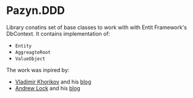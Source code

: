 # Pazyn.DDD
Library conatins set of base classes to work with with Entit Framework's DbContext. It contains implementation of:
- `Entity`
- `AggreagteRoot`
- `ValueObject`


The work was inpired by:
- [Vladimir Khorikov](https://github.com/vkhorikov) and his [blog](https://enterprisecraftsmanship.com/)
- [Andrew Lock](https://github.com/andrewlock) and his [blog](https://andrewlock.net/)
